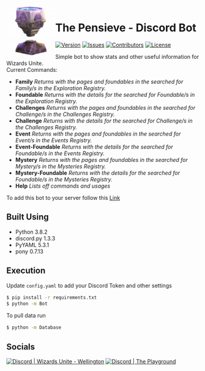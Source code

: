 <img src="https://raw.githubusercontent.com/Macro303/The-Pensieve/main/logo.png" align="left" width="128" height="128" alt="The Pensieve Logo"/>

# The Pensieve - Discord Bot
[![Version](https://img.shields.io/github/tag-pre/Macro303/The-Pensieve.svg?label=version&style=flat-square)](https://github.com/Macro303/The-Pensieve/releases)
[![Issues](https://img.shields.io/github/issues/Macro303/The-Pensieve.svg?style=flat-square)](https://github.com/Macro303/The-Pensieve/issues)
[![Contributors](https://img.shields.io/github/contributors/Macro303/The-Pensieve.svg?style=flat-square)](https://github.com/Macro303/The-Pensieve/graphs/contributors)
[![License](https://img.shields.io/github/license/Macro303/The-Pensieve.svg?style=flat-square)](https://opensource.org/licenses/MIT)

Simple bot to show stats and other useful information for Wizards Unite.  
Current Commands:
 - **Family** _Returns with the pages and foundables in the searched for Family/s in the Exploration Registry._
 - **Foundable** _Returns with the details for the searched for Foundable/s in the Exploration Registry._
 - **Challenges** _Returns with the pages and foundables in the searched for Challenge/s in the Challenges Registry._
 - **Challenge** _Returns with the details for the searched for Challenge/s in the Challenges Registry._
 - **Event** _Returns with the pages and foundables in the searched for Event/s in the Events Registry._
 - **Event-Foundable** _Returns with the details for the searched for Foundable/s in the Events Registry._
 - **Mystery** _Returns with the pages and foundables in the searched for Mystery/s in the Mysteries Registry._
 - **Mystery-Foundable** _Returns with the details for the searched for Foundable/s in the Mysteries Registry._
 - **Help** _Lists off commands and usages_

To add this bot to your server follow this [Link](https://discord.com/api/oauth2/authorize?client_id=723013744808165438&permissions=67464256&scope=bot)

## Built Using
 - Python 3.8.2
 - discord.py 1.3.3
 - PyYAML 5.3.1
 - pony 0.7.13

## Execution
Update `config.yaml` to add your Discord Token and other settings
```bash
$ pip install -r requirements.txt
$ python -m Bot
```
To pull data run
```bash
$ python -m Database
```

## Socials
[![Discord | Wizards Unite - Wellington](https://discord.com/api/v6/guilds/577714667535728670/widget.png?style=banner2)](https://discord.gg/dy3ZhkT)
[![Discord | The Playground](https://discord.com/api/v6/guilds/618581423070117932/widget.png?style=banner2)](https://discord.gg/nqGMeGg)